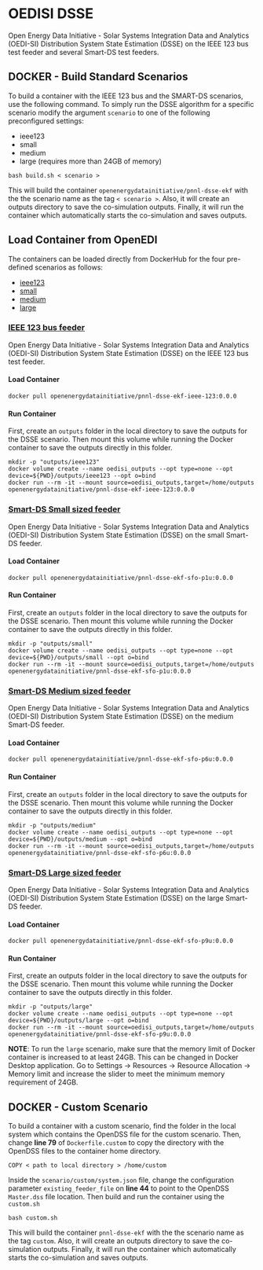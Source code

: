 # OEDISI DSSE
Open Energy Data Initiative - Solar Systems Integration Data and Analytics (OEDI-SI) Distribution System State Estimation (DSSE) on the IEEE 123 bus test feeder and several Smart-DS test feeders.

## DOCKER - Build Standard Scenarios
To build a container with the IEEE 123 bus and the SMART-DS scenarios, use the following command. To simply run the DSSE algorithm for a specific scenario modify the argument `scenario` to one of the following preconfigured settings: 
- ieee123 
- small 
- medium 
- large (requires more than 24GB of memory)
```shell
bash build.sh < scenario >
```
This will build the container `openenergydatainitiative/pnnl-dsse-ekf` with the the scenario name as the tag `< scenario >`. Also, it will create an outputs directory to save the co-simulation outputs. Finally, it will run the container which automatically starts the co-simulation and saves outputs.

## Load Container from OpenEDI
The containers can be loaded directly from DockerHub for the four pre-defined scenarios as follows:
- [ieee123](https://hub.docker.com/r/openenergydatainitiative/pnnl-dsse-ekf-ieee-123)
- [small](https://hub.docker.com/r/openenergydatainitiative/pnnl-dsse-ekf-sfo-p1u)
- [medium](https://hub.docker.com/r/openenergydatainitiative/pnnl-dsse-ekf-sfo-p6u)
- [large](https://hub.docker.com/r/openenergydatainitiative/pnnl-dsse-ekf-sfo-p9u)

### [IEEE 123 bus feeder](https://hub.docker.com/r/openenergydatainitiative/pnnl-dsse-ekf-ieee-123)
Open Energy Data Initiative - Solar Systems Integration Data and Analytics (OEDI-SI) Distribution System State Estimation (DSSE) on the IEEE 123 bus test feeder.

#### Load Container
```shell
docker pull openenergydatainitiative/pnnl-dsse-ekf-ieee-123:0.0.0
```
#### Run Container
First, create an `outputs` folder in the local directory to save the outputs for the DSSE scenario. Then mount this volume while running the Docker container to save the outputs directly in this folder.
```shell
mkdir -p "outputs/ieee123"
docker volume create --name oedisi_outputs --opt type=none --opt device=${PWD}/outputs/ieee123 --opt o=bind
docker run --rm -it --mount source=oedisi_outputs,target=/home/outputs openenergydatainitiative/pnnl-dsse-ekf-ieee-123:0.0.0
```

### [Smart-DS Small sized feeder](https://hub.docker.com/r/openenergydatainitiative/pnnl-dsse-ekf-sfo-p1u)
Open Energy Data Initiative - Solar Systems Integration Data and Analytics (OEDI-SI) Distribution System State Estimation (DSSE) on the small Smart-DS feeder.

#### Load Container
```shell
docker pull openenergydatainitiative/pnnl-dsse-ekf-sfo-p1u:0.0.0
```
#### Run Container
First, create an `outputs` folder in the local directory to save the outputs for the DSSE scenario. Then mount this volume while running the Docker container to save the outputs directly in this folder.
```shell
mkdir -p "outputs/small"
docker volume create --name oedisi_outputs --opt type=none --opt device=${PWD}/outputs/small --opt o=bind
docker run --rm -it --mount source=oedisi_outputs,target=/home/outputs openenergydatainitiative/pnnl-dsse-ekf-sfo-p1u:0.0.0
```

### [Smart-DS Medium sized feeder](https://hub.docker.com/r/openenergydatainitiative/pnnl-dsse-ekf-sfo-p6u)
Open Energy Data Initiative - Solar Systems Integration Data and Analytics (OEDI-SI) Distribution System State Estimation (DSSE) on the medium Smart-DS feeder.

#### Load Container
```shell
docker pull openenergydatainitiative/pnnl-dsse-ekf-sfo-p6u:0.0.0
```
#### Run Container
First, create an `outputs` folder in the local directory to save the outputs for the DSSE scenario. Then mount this volume while running the Docker container to save the outputs directly in this folder.
```shell
mkdir -p "outputs/medium"
docker volume create --name oedisi_outputs --opt type=none --opt device=${PWD}/outputs/medium --opt o=bind
docker run --rm -it --mount source=oedisi_outputs,target=/home/outputs openenergydatainitiative/pnnl-dsse-ekf-sfo-p6u:0.0.0
```

### [Smart-DS Large sized feeder](https://hub.docker.com/r/openenergydatainitiative/pnnl-dsse-ekf-sfo-p9u)
Open Energy Data Initiative - Solar Systems Integration Data and Analytics (OEDI-SI) Distribution System State Estimation (DSSE) on the large Smart-DS feeder.

#### Load Container
```shell
docker pull openenergydatainitiative/pnnl-dsse-ekf-sfo-p9u:0.0.0
```
#### Run Container
First, create an outputs folder in the local directory to save the outputs for the DSSE scenario. Then mount this volume while running the Docker container to save the outputs directly in this folder.
```shell
mkdir -p "outputs/large"
docker volume create --name oedisi_outputs --opt type=none --opt device=${PWD}/outputs/large --opt o=bind
docker run --rm -it --mount source=oedisi_outputs,target=/home/outputs openenergydatainitiative/pnnl-dsse-ekf-sfo-p9u:0.0.0
```
**NOTE**: To run the `large` scenario, make sure that the memory limit of Docker container is increased to at least 24GB. This can be changed in Docker Desktop application. Go to Settings -> Resources -> Resource Allocation -> Memory limit and increase the slider to meet the minimum memory requirement of 24GB.

## DOCKER - Custom Scenario
To build a container with a custom scenario, find the folder in the local system which contains the OpenDSS file for the custom scenario. Then, change **line 79** of `Dockerfile.custom` to copy the directory with the OpenDSS files to the container home directory.
```shell
COPY < path to local directory > /home/custom
```
Inside the `scenario/custom/system.json` file, change the configuration parameter `existing_feeder_file` on **line 44** to point to the OpenDSS `Master.dss` file location. Then build and run the container using the `custom.sh`
```shell
bash custom.sh
```
This will build the container `pnnl-dsse-ekf` with the the scenario name as the tag `custom`. Also, it will create an outputs directory to save the co-simulation outputs. Finally, it will run the container which automatically starts the co-simulation and saves outputs.